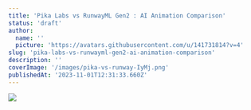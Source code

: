 ```yaml
---
title: 'Pika Labs vs RunwayML Gen2 : AI Animation Comparison'
status: 'draft'
author:
  name: ''
  picture: 'https://avatars.githubusercontent.com/u/141731814?v=4'
slug: 'pika-labs-vs-runwayml-gen2-ai-animation-comparison'
description: ''
coverImage: '/images/pika-vs-runway-IyMj.png'
publishedAt: '2023-11-01T12:31:33.660Z'
---
```


![](/images/pika-vs-runway-g2Nj.png)



